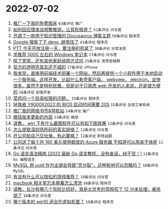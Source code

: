 # 2022-07-02

1. [推广一下我的免费图床](https://www.v2ex.com/t/863571) `63条评论` `推广`
1. [如何回应理发店频繁推销，让其秒放弃？](https://www.v2ex.com/t/863606) `51条评论` `问与答`
1. [开源了一款用于知识管理的 Docusaurus 博客主题](https://www.v2ex.com/t/863618) `50条评论` `程序员`
1. [Google 搜索了下 deno, 蚌埠住了](https://www.v2ex.com/t/863573) `41条评论` `程序员`
1. [PTT 今天开放注册一天，要注册的抓紧了](https://www.v2ex.com/t/863601) `30条评论` `分享发现`
1. [求推荐 5000 左右的 Windows 笔记本](https://www.v2ex.com/t/863572) `27条评论` `问与答`
1. [除了宽带，还有其他家庭组网方式吗](https://www.v2ex.com/t/863596) `25条评论` `宽带症候群`
1. [官方的透明壳其实还不错的](https://www.v2ex.com/t/863609) `17条评论` `iPhone`
1. [我发现，直接用前端技术部署一个网站，然后再提供一个小软件用于本地启动一个服务端。这样开发，比起什么套壳客户端， webview， electron，会快很多。虽然不是特别优雅，但是对于只熟悉 web 开发的人来说，还是很方便的](https://www.v2ex.com/t/863576) `16条评论` `前端开发`
1. [菜鸡问一个目录权限的问题。](https://www.v2ex.com/t/863624) `15条评论` `程序员`
1. [拯救者 Y9000X2022 的 BIOS 启动时间需要 20S](https://www.v2ex.com/t/863566) `15条评论` `全球工单系统`
1. [推广我的网络书签&导航站](https://www.v2ex.com/t/863577) `14条评论` `推广`
1. [微信版本更新的内容](https://www.v2ex.com/t/863567) `13条评论` `微信`
1. [请教， win 下有什么截图软件可以有如下图效果](https://www.v2ex.com/t/863672) `12条评论` `问与答`
1. [怎么提取深圳场所码的真实链接？](https://www.v2ex.com/t/863661) `12条评论` `问与答`
1. [开公司给自己交社保，有必要嘛？](https://www.v2ex.com/t/863660) `12条评论` `职场话题`
1. [公司送了每个月 160 美元使用额度的 Azure 服务器 不知道可以用来干啥呢](https://www.v2ex.com/t/863656) `11条评论` `问与答`
1. [Go 语言语法精练 [2022 最新 Go 语言教程，没有废话，纯干货！]](https://www.v2ex.com/t/863575) `11条评论` `Go 编程语言`
1. [MySQL 用 uuid 作为主键会导致“页分裂”，这种影响可以忽略吗？](https://www.v2ex.com/t/863662) `10条评论` `MySQL`
1. [有没有什么可以放松的游戏推荐？](https://www.v2ex.com/t/863658) `10条评论` `问与答`
1. [macbook 相关笔忘本屏幕怎么清洗](https://www.v2ex.com/t/863587) `10条评论` `程序员`
1. [请教，长沙有哪几个驾校比较好，我是北京考的驾照扣了 12 分末处理，被吊销了](https://www.v2ex.com/t/863579) `10条评论` `问与答`
1. [哪个版本的 win10 适合在虚拟机里？](https://www.v2ex.com/t/863568) `10条评论` `程序员`
